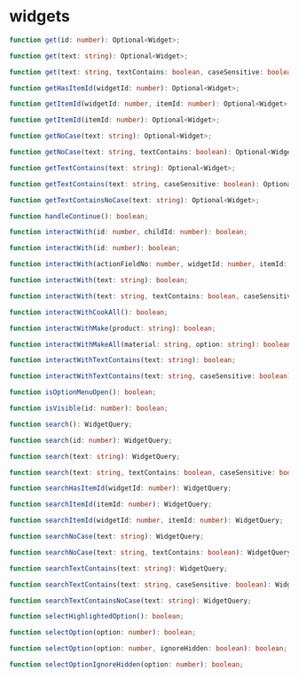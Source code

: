 # widgets

```typescript
function get(id: number): Optional<Widget>;
```

```typescript
function get(text: string): Optional<Widget>;
```

```typescript
function get(text: string, textContains: boolean, caseSensitive: boolean): Optional<Widget>;
```

```typescript
function getHasItemId(widgetId: number): Optional<Widget>;
```

```typescript
function getItemId(widgetId: number, itemId: number): Optional<Widget>;
```

```typescript
function getItemId(itemId: number): Optional<Widget>;
```

```typescript
function getNoCase(text: string): Optional<Widget>;
```

```typescript
function getNoCase(text: string, textContains: boolean): Optional<Widget>;
```

```typescript
function getTextContains(text: string): Optional<Widget>;
```

```typescript
function getTextContains(text: string, caseSensitive: boolean): Optional<Widget>;
```

```typescript
function getTextContainsNoCase(text: string): Optional<Widget>;
```

```typescript
function handleContinue(): boolean;
```

```typescript
function interactWith(id: number, childId: number): boolean;
```

```typescript
function interactWith(id: number): boolean;
```

```typescript
function interactWith(actionFieldNo: number, widgetId: number, itemId: number, childId: number): boolean;
```

```typescript
function interactWith(text: string): boolean;
```

```typescript
function interactWith(text: string, textContains: boolean, caseSensitive: boolean): boolean;
```

```typescript
function interactWithCookAll(): boolean;
```

```typescript
function interactWithMake(product: string): boolean;
```

```typescript
function interactWithMakeAll(material: string, option: string): boolean;
```

```typescript
function interactWithTextContains(text: string): boolean;
```

```typescript
function interactWithTextContains(text: string, caseSensitive: boolean): boolean;
```

```typescript
function isOptionMenuOpen(): boolean;
```

```typescript
function isVisible(id: number): boolean;
```

```typescript
function search(): WidgetQuery;
```

```typescript
function search(id: number): WidgetQuery;
```

```typescript
function search(text: string): WidgetQuery;
```

```typescript
function search(text: string, textContains: boolean, caseSensitive: boolean): WidgetQuery;
```

```typescript
function searchHasItemId(widgetId: number): WidgetQuery;
```

```typescript
function searchItemId(itemId: number): WidgetQuery;
```

```typescript
function searchItemId(widgetId: number, itemId: number): WidgetQuery;
```

```typescript
function searchNoCase(text: string): WidgetQuery;
```

```typescript
function searchNoCase(text: string, textContains: boolean): WidgetQuery;
```

```typescript
function searchTextContains(text: string): WidgetQuery;
```

```typescript
function searchTextContains(text: string, caseSensitive: boolean): WidgetQuery;
```

```typescript
function searchTextContainsNoCase(text: string): WidgetQuery;
```

```typescript
function selectHighlightedOption(): boolean;
```

```typescript
function selectOption(option: number): boolean;
```

```typescript
function selectOption(option: number, ignoreHidden: boolean): boolean;
```

```typescript
function selectOptionIgnoreHidden(option: number): boolean;
```

